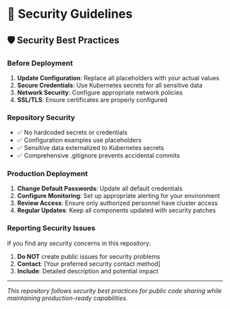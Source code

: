 # 🔐 Security Guidelines

## 🛡️ Security Best Practices

### **Before Deployment**
1. **Update Configuration**: Replace all placeholders with your actual values
2. **Secure Credentials**: Use Kubernetes secrets for all sensitive data
3. **Network Security**: Configure appropriate network policies
4. **SSL/TLS**: Ensure certificates are properly configured

### **Repository Security**
- ✅ No hardcoded secrets or credentials
- ✅ Configuration examples use placeholders
- ✅ Sensitive data externalized to Kubernetes secrets
- ✅ Comprehensive .gitignore prevents accidental commits

### **Production Deployment**
1. **Change Default Passwords**: Update all default credentials
2. **Configure Monitoring**: Set up appropriate alerting for your environment
3. **Review Access**: Ensure only authorized personnel have cluster access
4. **Regular Updates**: Keep all components updated with security patches

### **Reporting Security Issues**
If you find any security concerns in this repository:
1. **Do NOT** create public issues for security problems
2. **Contact**: [Your preferred security contact method]
3. **Include**: Detailed description and potential impact

---

*This repository follows security best practices for public code sharing while maintaining production-ready capabilities.*
